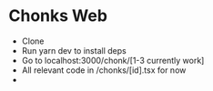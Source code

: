 # Chonks Web

* Clone
* Run yarn dev to install deps
* Go to localhost:3000/chonk/[1-3 currently work]
* All relevant code in /chonks/[id].tsx for now
*
